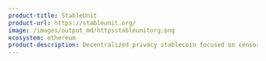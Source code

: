```yaml
---
product-title: StableUnit
product-url: https://stableunit.org/
image: /images/output_md/httpsstableunitorg.png
ecosystem: ethereum
product-description: Decentralized privacy stablecoin focused on censorship resistance.  
---
```

